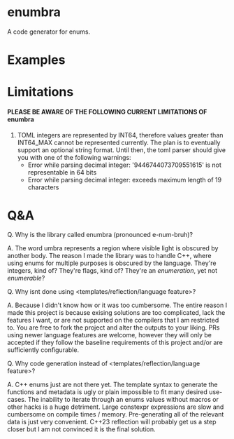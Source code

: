 # enumbra

A code generator for enums.

# Examples

# Limitations
#### PLEASE BE AWARE OF THE FOLLOWING CURRENT LIMITATIONS OF enumbra
1. TOML integers are represented by INT64, therefore values greater than INT64_MAX cannot be represented currently. The plan is to eventually support an optional string format. Until then, the toml parser should give you with one of the following warnings:
	* Error while parsing decimal integer: '9446744073709551615' is not representable in 64 bits
	* Error while parsing decimal integer: exceeds maximum length of 19 characters

# Q&A

Q. Why is the library called enumbra (pronounced e-num-bruh)?

A. The word umbra represents a region where visible light is obscured by another body. The reason I made the library was to handle C++, where using enums for multiple purposes is obscured by the language. They're integers, kind of? They're flags, kind of? They're an *enumeration*, yet not *enumerable*? 

Q. Why isnt <thing> done using <templates/reflection/language feature>?

A. Because I didn't know how or it was too cumbersome. The entire reason I made this project is because exising solutions are too complicated, lack the features I want, or are not supported on the compilers that I am restricted to. You are free to fork the project and alter the outputs to your liking. PRs using newer language features are welcome, however they will only be accepted if they follow the baseline requirements of this project and/or are sufficiently configurable.

Q. Why code generation instead of <templates/reflection/language feature>?

A. C++ enums just are not there yet. The template syntax to generate the functions and metadata is ugly or plain impossible to fit many desired use-cases. The inability to iterate through an enums values without macros or other hacks is a huge detriment. Large constexpr expressions are slow and cumbersome on compile times / memory. Pre-generating all of the relevant data is just very convenient. C++23 reflection will probably get us a step closer but I am not convinced it is the final solution.
